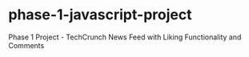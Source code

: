 # phase-1-javascript-project
Phase 1 Project - TechCrunch News Feed with Liking Functionality and Comments
